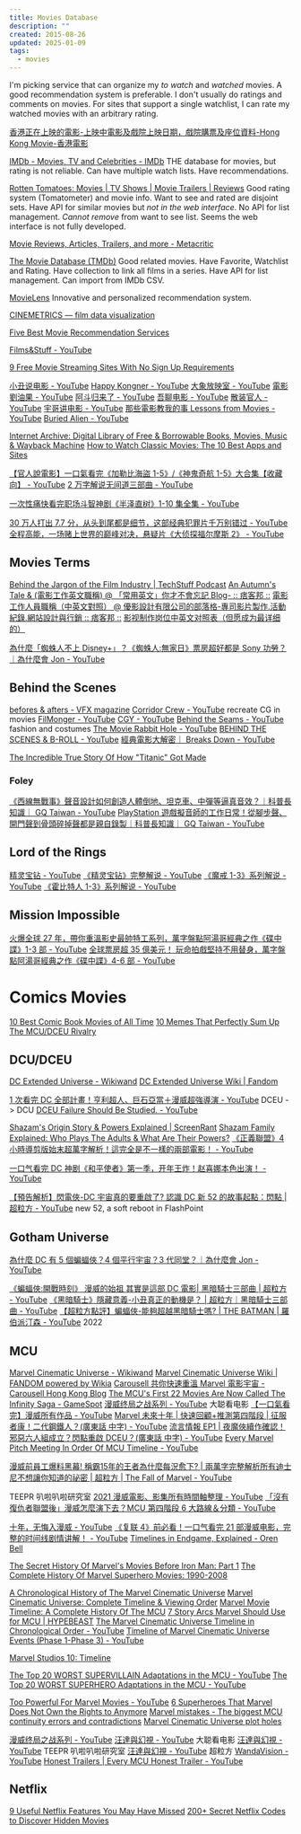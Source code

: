 ```yaml
---
title: Movies Database
description: ""
created: 2015-08-26
updated: 2025-01-09
tags:
  - movies
---
```


I'm picking service that can organize my _to watch_ and _watched_ movies.
A good recommendation system is preferable. I don't usually do ratings and comments on movies.
For sites that support a single watchlist, I can rate my watched movies with an arbitrary rating.

[香港正在上映的電影-上映中電影及戲院上映日期，戲院購票及座位資料-Hong Kong Movie-香港電影](https://hkmovie6.com/showing)

[IMDb - Movies, TV and Celebrities - IMDb](http://www.imdb.com/)
THE database for movies, but rating is not reliable.
Can have multiple watch lists.
Have recommendations.

[Rotten Tomatoes: Movies | TV Shows | Movie Trailers | Reviews](http://www.rottentomatoes.com/)
Good rating system (Tomatometer) and movie info.
Want to see and rated are disjoint sets.
Have API for similar movies but _not in the web interface_.
No API for list management.
_Cannot remove_ from want to see list.
Seems the web interface is not fully developed.

[Movie Reviews, Articles, Trailers, and more - Metacritic](http://www.metacritic.com/movie)

[The Movie Database (TMDb)](https://www.themoviedb.org/)
Good related movies.
Have Favorite, Watchlist and Rating.
Have collection to link all films in a series.
Have API for list management.
Can import from IMDb CSV.

[MovieLens](https://movielens.org/)
Innovative and personalized recommendation system.

[CINEMETRICS — film data visualization](http://cinemetrics.fredericbrodbeck.de/)

[Five Best Movie Recommendation Services](http://lifehacker.com/5884202/five-best-movie-recommendation-services)

[Films&Stuff - YouTube](https://www.youtube.com/channel/UCcddcRNcQfVwCMmvV2QWf8Q)

[9 Free Movie Streaming Sites With No Sign Up Requirements](https://www.makeuseof.com/free-movie-streaming-sites-no-sign-up/)

[小丑说电影 - YouTube](https://www.youtube.com/channel/UChr5PGUSYdf4HrgFQFaMn3g)
[Happy Kongner - YouTube](https://www.youtube.com/channel/UCW_n_gfIv4HhRqCk8EnRhJA)
[大象放映室 - YouTube](https://www.youtube.com/channel/UCCbYWuRvD2q_3qSla1gNHtg)
[電影劉油果 - YouTube](https://www.youtube.com/channel/UCGXajHevkI2fn19NLBi9hcQ)
[阿斗归来了 - YouTube](https://www.youtube.com/channel/UCAHK74SppWwI-my4xBuh2LA)
[吾聊电影 - YouTube](https://www.youtube.com/channel/UCTMbT1zFh02Kg7gGN2QeNtQ)
[散装官人 - YouTube](https://www.youtube.com/channel/UCxLGmhDaemdlYEs9BqXSHXg)
[宇哥讲电影 - YouTube](https://www.youtube.com/channel/UCdRKafyb--geO9ySg6CbhYA)
[那些電影教我的事 Lessons from Movies - YouTube](https://www.youtube.com/@lessonsfrommovies)
[Buried Alien - YouTube](https://www.youtube.com/@BuriedAlien)

[Internet Archive: Digital Library of Free & Borrowable Books, Movies, Music & Wayback Machine](https://archive.org/details/movies)
[How to Watch Classic Movies: The 10 Best Apps and Sites](https://www.makeuseof.com/tag/the-3-best-sites-to-watch-your-favorite-classic-tv-movies-for-free/)

[【官人說電影】一口氣看完《加勒比海盜 1-5》/《神鬼奇航 1-5》大合集【收藏向】 - YouTube](https://www.youtube.com/watch?v=H4e17D30dWM)
[2 万字解说无间道三部曲 - YouTube](https://www.youtube.com/playlist?list=PLqv3QVOkKnolU8YJvMrQiRvHWYzqV4Y8i)

[一次性痛快看完职场斗智神剧《半泽直树》1-10 集全集 - YouTube](https://www.youtube.com/watch?v=oDORvDY8LTU)

[30 万人打出 7.7 分，从头到尾都是细节，这部经典犯罪片千万别错过 - YouTube](https://www.youtube.com/watch?v=qwOHP-p_0oA)
[全程高能，一场赌上世界的巅峰对决，悬疑片《大侦探福尔摩斯 2》 - YouTube](https://www.youtube.com/watch?v=zuxcTMlmAik)

## Movies Terms

[Behind the Jargon of the Film Industry | TechStuff Podcast](https://www.techstuffpodcast.com/podcasts/behind-the-jargon-of-the-film-industry.htm)
[An Autumn's Tale & (電影工作英文職稱) @ 「常用英文」你才不會忘記 Blog- :: 痞客邦 ::](<http://davytw.pixnet.net/blog/post/57202113-an-autumn%27s-tale-%26-(%E9%9B%BB%E5%BD%B1%E5%B7%A5%E4%BD%9C%E8%8B%B1%E6%96%87%E8%81%B7%E7%A8%B1)>)
[電影工作人員職稱（中英文對照） @ 優影設計有限公司的部落格-專司影片製作.活動紀錄.網站設計與行銷 :: 痞客邦 ::](http://yoing99.pixnet.net/blog/post/44007742-%E9%9B%BB%E5%BD%B1%E5%B7%A5%E4%BD%9C%E4%BA%BA%E5%93%A1%E8%81%B7%E7%A8%B1%EF%BC%88%E4%B8%AD%E8%8B%B1%E6%96%87%E5%B0%8D%E7%85%A7%EF%BC%89)
[影视制作岗位中英文对照表（但愿成为最详细的）](https://www.douban.com/note/356877119/)

[為什麼「蜘蛛人不上 Disney+」？《蜘蛛人:無家日》票房超好都是 Sony 功勞？｜為什麼會 Jon - YouTube](https://www.youtube.com/watch?v=dZAAXO8iLkg)

## Behind the Scenes

[befores & afters - VFX magazine](https://beforesandafters.com/)
[Corridor Crew - YouTube](https://www.youtube.com/channel/UCSpFnDQr88xCZ80N-X7t0nQ) recreate CG in movies
[FilMonger - YouTube](https://www.youtube.com/@FilMonger)
[CGY - YouTube](https://www.youtube.com/@CGWHY)
[Behind the Seams - YouTube](https://www.youtube.com/@behindtheseams300) fashion and costumes
[The Movie Rabbit Hole - YouTube](https://www.youtube.com/@TheMovieRabbitHole)
[BEHIND THE SCENES & B-ROLL - YouTube](https://www.youtube.com/playlist?list=PLQ7_GA82PpMGBaHHowmE-Ucs__mY7UA5M)
[經典電影大解密｜ Breaks Down - YouTube](https://www.youtube.com/playlist?list=PLiyT3ZJaRwTvS7o7p9DJoIDPCDO1Ph2co)

[The Incredible True Story Of How "Titanic" Got Made](https://www.buzzfeednews.com/article/sarahmarshall/20-years-ago-titanic-took-over-the-world-heres-why)

### Foley

[《西線無戰事》聲音設計如何創造人體倒地、坦克車、中彈等逼真音效？｜科普長知識｜ GQ Taiwan - YouTube](https://www.youtube.com/watch?v=SPZgXIIUT6Q)
[PlayStation 遊戲擬音師的工作日常！從腳步聲、開門聲到骨頭碎掉聲都是親自錄製｜科普長知識｜ GQ Taiwan - YouTube](https://www.youtube.com/watch?v=bh0itp9D3Cc)

## Lord of the Rings

[精灵宝钻 - YouTube](https://www.youtube.com/playlist?list=PLWxM15HsDj8OcNu0GC6Ppxwlzrv5Rg676)
[《精灵宝钻》完整解说 - YouTube](https://www.youtube.com/playlist?list=PLWxM15HsDj8N1brTRD-48LuVBGUDoW1hK)
[《魔戒 1-3》系列解说 - YouTube](https://www.youtube.com/playlist?list=PLWxM15HsDj8PdOfHxelQap3G2mkLLMCaG)
[《霍比特人 1-3》系列解说 - YouTube](https://www.youtube.com/playlist?list=PLWxM15HsDj8Pe4Jlq5HAwazefSXvwArh7)

## Mission Impossible

[火爆全球 27 年，帶你重溫影史最帥特工系列，萬字盤點阿湯哥經典之作《碟中諜》1-3 部 - YouTube](https://www.youtube.com/watch?v=1JmN5V70_mM)
[全球票房超 35 億美元！ 玩命拍戲堅持不用替身，萬字盤點阿湯哥經典之作《碟中諜》4-6 部 - YouTube](https://www.youtube.com/watch?v=nVi5oEtPVDM)

# Comics Movies

[10 Best Comic Book Movies of All Time](http://io9.com/5908428/10-best-comic-book-movies-of-all-time)
[10 Memes That Perfectly Sum Up The MCU/DCEU Rivalry](https://screenrant.com/memes-perfectly-sum-up-mcu-dceu-rivalry/)

## DCU/DCEU

[DC Extended Universe - Wikiwand](https://www.wikiwand.com/en/DC_Extended_Universe)
[DC Extended Universe Wiki | Fandom](https://dcextendeduniverse.fandom.com/wiki/DC_Extended_Universe_Wiki)

[1 次看完 DC 全部計畫！亨利超人、巨石亞當＋漫威超強導演 - YouTube](https://www.youtube.com/watch?v=C3F0vYYjGxA) DCEU -> DCU
[DCEU Failure Should Be Studied. - YouTube](https://www.youtube.com/watch?v=18p9R5S5guM)

[Shazam's Origin Story & Powers Explained | ScreenRant](https://screenrant.com/shazam-movie-origin-powers-wizard-explained/)
[Shazam Family Explained: Who Plays The Adults & What Are Their Powers?](https://screenrant.com/shazam-family-dc-movie-team-explained/)
[《正義聯盟》4 小時導剪版始末超萬字解析！這完全是不一樣的兩部電影！ - YouTube](https://www.youtube.com/watch?v=qvI_ts7rF4U)

[一口气看完 DC 神剧《和平使者》第一季，开年王炸！赵喜娜本色出演！ - YouTube](https://www.youtube.com/watch?v=NiaeVMNuGaU)

[【預告解析】閃電俠-DC 宇宙真的要重啟了? 認識 DC 新 52 的故事起點：閃點 | 超粒方 - YouTube](https://www.youtube.com/watch?v=I81bLzM5le0) new 52, a soft reboot in FlashPoint

## Gotham Universe

[為什麼 DC 有 5 個蝙蝠俠？4 個平行宇宙？3 代同堂？｜為什麼會 Jon - YouTube](https://www.youtube.com/watch?v=6DioMTIroKo)

[《蝙蝠俠:開戰時刻》 漫威的始祖 其實是這部 DC 電影| 黑暗騎士三部曲 | 超粒方 - YouTube](https://www.youtube.com/watch?v=biXnYy2-RV0)
[《黑暗騎士》隱藏意義-小丑真正的動機是？ | 超粒方｜黑暗騎士三部曲 - YouTube](https://www.youtube.com/watch?v=zOnzIW3-7YE)
[【超粒方點評】蝙蝠俠-能夠超越黑暗騎士嗎? | THE BATMAN | 羅伯派汀森 - YouTube](https://www.youtube.com/watch?v=osRqViYxpaM) 2022

## MCU

[Marvel Cinematic Universe - Wikiwand](https://www.wikiwand.com/en/Marvel_Cinematic_Universe)
[Marvel Cinematic Universe Wiki | FANDOM powered by Wikia](https://marvelcinematicuniverse.fandom.com/wiki/Marvel_Cinematic_Universe_Wiki)
[Carousell 共你快速重溫 Marvel 電影宇宙 - Carousell Hong Kong Blog](https://blog.carousell.com/hk/十分鐘重溫marvel電影宇宙/)
[The MCU's First 22 Movies Are Now Called The Infinity Saga - GameSpot](https://www.gamespot.com/articles/the-mcus-first-22-movies-are-now-called-the-infini/1100-6465680/)
[漫威终局之战系列 - YouTube](https://www.youtube.com/playlist?list=PLzQ6y52QTNAyLpK8GnnwVa1oLOrqggde3) 大聪看电影
[【一口氣看完】漫威所有作品 - YouTube](https://www.youtube.com/playlist?list=PLNsYSXaDLA8_dGrTQaq5rjoW5ktpCcRy9)
[Marvel 未來十年 | 快速回顧+推測第四階段 | 征服者康！二代鋼鐵人？(廣東話 中字) - YouTube](https://www.youtube.com/watch?v=O8KFKrKLt7k)
[流言情報 EP1 | 夜魔俠續作確認！邪惡六人組成立？閃點重啟 DCEU？(廣東話 中字) - YouTube](https://www.youtube.com/watch?v=JyD7lDGyiiw)
[Every Marvel Pitch Meeting In Order Of MCU Timeline - YouTube](https://www.youtube.com/watch?v=usRyFd4IGDs)

[漫威前員工爆料黑幕! 稱霸15年的王者為什麼每況愈下? | 兩萬字完整解析所有迪士尼不想讓你知道的祕密 | 超粒方 | The Fall of Marvel - YouTube](https://www.youtube.com/watch?v=j-d7k_sjT64)

TEEPR 叭啦叭啦研究室
[2021 漫威電影、影集所有時間軸整理 - YouTube](https://www.youtube.com/watch?v=jmDzIUp3UpM)
[「沒有復仇者聯盟後」漫威怎麼演下去？MCU 第四階段 6 大路線＆分類 - YouTube](https://www.youtube.com/watch?v=r0yok4Rkfv8)

[十年，无悔入漫威 - YouTube](https://www.youtube.com/watch?v=PzG0kAY4N_M)
[《复联 4》前必看！一口气看完 21 部漫威电影，完整的时间线剧情讲解！ - YouTube](https://www.youtube.com/watch?v=bahjLnG0OwE)
[Timelines in Endgame, Explained - Oren Bell](https://orenbell.com/?p=272#endgame-container)

[The Secret History Of Marvel's Movies Before Iron Man: Part 1](http://io9.com/the-secret-history-of-marvels-pre-cinematic-universe-mo-1690834919)
[The Complete History Of Marvel Superhero Movies: 1990-2008](http://io9.com/the-complete-history-of-marvel-superhero-movies-1990-2-1691891718)

[A Chronological History of The Marvel Cinematic Universe](https://screenrant.com/marvel-cinematic-universe-timeline/)
[Marvel Cinematic Universe: Complete Timeline & Viewing Order](https://screenrant.com/marvel-movies-tv-viewing-guide-chronology-phase-1-3/)
[Marvel Movie Timeline: A Complete History Of The MCU](https://screenrant.com/marvel-mcu-complete-timeline/)
[7 Story Arcs Marvel Should Use for MCU | HYPEBEAST](https://hypebeast.com/2018/6/marvel-cinematic-universe-phase-4-crossover-storylines-plot)
[The Marvel Cinematic Universe Timeline in Chronological Order - YouTube](https://www.youtube.com/watch?v=peOWYBGuUFs)
[Timeline of Marvel Cinematic Universe Events (Phase 1-Phase 3) - YouTube](https://www.youtube.com/watch?v=40Ksv25H4PM&app=desktop)

[Marvel Studios 10: Timeline](https://disneymovierewards.go.com/articles/marvelstudios10-timeline)

[The Top 20 WORST SUPERVILLAIN Adaptations in the MCU - YouTube](https://www.youtube.com/watch?v=ASDfvRDDK30)
[The Top 20 WORST SUPERHERO Adaptations in the MCU - YouTube](https://www.youtube.com/watch?v=sxJgvJFW3wA)

[Too Powerful For Marvel Movies - YouTube](https://www.youtube.com/playlist?list=PL9sO35KZL50w5_ObILpwuVvbsZCPFAIak)
[6 Superheroes That Marvel Does Not Own the Rights to Anymore](http://www.cheatsheet.com/entertainment/how-6-marvel-superheroes-came-to-be-owned-by-other-studios.html/)
[Marvel mistakes - The biggest MCU continuity errors and contradictions](http://www.digitalspy.com/movies/the-avengers/feature/a859332/marvel-cinematic-universe-errors-mistakes-continuity-mcu/)
[Marvel Cinematic Universe plot holes](http://www.digitalspy.com/movies/feature/a838573/marvel-mcu-plot-holes/)

[漫威终局之战系列 - YouTube](https://www.youtube.com/playlist?list=PLzQ6y52QTNAyLpK8GnnwVa1oLOrqggde3)
[汪達與幻視 - YouTube](https://www.youtube.com/@dacongmovie/search?query=%E6%B1%AA%E9%81%94%E8%88%87%E5%B9%BB%E8%A6%96) 大聪看电影
[汪達與幻視 - YouTube](https://www.youtube.com/@teeprbala/search?query=%E6%B1%AA%E9%81%94%E8%88%87%E5%B9%BB%E8%A6%96) TEEPR 叭啦叭啦研究室
[汪達與幻視 - YouTube](https://www.youtube.com/playlist?list=PLNsYSXaDLA88-3c-3laTSJlyPcue3ukdH) 超粒方
[WandaVision - YouTube](https://www.youtube.com/playlist?list=PLDVUo0d8uHheIisoX18XjcIlHqY52yMo4)
[Honest Trailers | Every MCU Honest Trailer - YouTube](https://www.youtube.com/watch?v=lS41XvrBFvU)

## Netflix

[9 Useful Netflix Features You May Have Missed](https://www.makeuseof.com/lesser-known-useful-netflix-features/)
[200+ Secret Netflix Codes to Discover Hidden Movies](https://www.makeuseof.com/tag/netflix-secret-codes-cheat-sheet/)
